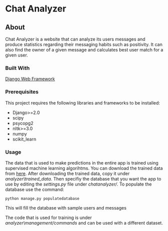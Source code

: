 # Chat Analyzer

## About
Chat Analyzer is a website that can analyze its users messages and produce statistics regarding their messaging habits such as positivity.
It can also find the owner of a given message and calculates best user match for a given user. 
### Built With
 [Django Web Framework](https://docs.djangoproject.com/en/2.0/)
### Prerequisites

This project requires the following libraries and frameworks to be installed:

* Django>=2.0
* scipy
* psycopg2
* nltk>=3.0
* numpy
* scikit_learn

### Usage


The data that is used to make predictions in the entire app is trained using supervised machine learning algorihtms. You can download the trained data from [here](https://drive.google.com/open?id=1hLbG181dw-FW4s1DUk7SQBZnSA3vcPti). 
After downloading the trained data, copy it under *analyzer\trained_data*.
Then specifiy the database that you want the app to use by editing the *settings.py* file under *chatanalyzer/*.
To populate the database use the command:
```
python manage.py populatedatabase
```

This will fill the database with sample users and messages

The code that is used for training is under *analyzer\management/commands* and can be used with a different dataset.
